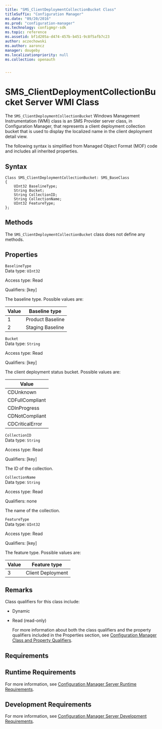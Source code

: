 ```yaml
---
title: "SMS_ClientDeploymentCollectionBucket Class"
titleSuffix: "Configuration Manager"
ms.date: "09/20/2016"
ms.prod: "configuration-manager"
ms.technology: configmgr-sdk
ms.topic: reference
ms.assetid: bf1d205a-d474-457b-b451-9c8f5afb7c23
author: aczechowski
ms.author: aaroncz
manager: dougeby
ms.localizationpriority: null
ms.collection: openauth


---
```

# SMS_ClientDeploymentCollectionBucket Server WMI Class
The  `SMS_ClientDeploymentCollectionBucket` Windows Management Instrumentation (WMI) class is an SMS Provider server class, in Configuration Manager, that represents a client deployment collection bucket that is used to display the localized name in the client deployment detail view.  

 The following syntax is simplified from Managed Object Format (MOF) code and includes all inherited properties.  

## Syntax  

```  
Class SMS_ClientDeploymentCollectionBucket: SMS_BaseClass  
{  
    UInt32 BaselineType;      
    String Bucket;  
    String CollectionID;  
    String CollectionName;  
    UInt32 FeatureType;  
};  

```  

## Methods  
 The  `SMS_ClientDeploymentCollectionBucket`  class does not define any methods.  

## Properties  
 `BaselineType`  
 Data type: `UInt32`  

 Access type: Read  

 Qualifiers: [key]  

 The baseline type. Possible values are:  

|Value|Baseline type|  
|-|-|  
|1|Product Baseline|  
|2|Staging Baseline|  

 `Bucket`  
 Data type: `String`  

 Access type: Read  

 Qualifiers: [key]  

 The client deployment status bucket. Possible values are:  

|Value|
|-|  
|CDUnknown|  
|CDFullCompliant|  
|CDInProgress|  
|CDNotCompliant|  
|CDCriticalError|  

 `CollectionID`  
 Data type: `String`  

 Access type: Read  

 Qualifiers: [key]  

 The ID of the collection.  

 `CollectionName`  
 Data type: `String`  

 Access type: Read  

 Qualifiers: none  

 The name of the collection.  

 `FeatureType`  
 Data type: `UInt32`  

 Access type: Read  

 Qualifiers: [key]  

 The feature type. Possible values are:  

|Value|Feature type|  
|-|-|  
|3|Client Deployment|  

## Remarks  
 Class qualifiers for this class include:  

- Dynamic  

- Read (read-only)  

  For more information about both the class qualifiers and the property qualifiers included in the Properties section, see [Configuration Manager Class and Property Qualifiers](../../../../../develop/reference/misc/class-and-property-qualifiers.md).  

## Requirements  

## Runtime Requirements  
 For more information, see [Configuration Manager Server Runtime Requirements](../../../../../develop/core/reqs/server-runtime-requirements.md).  

## Development Requirements  
 For more information, see [Configuration Manager Server Development Requirements](../../../../../develop/core/reqs/server-development-requirements.md).  
